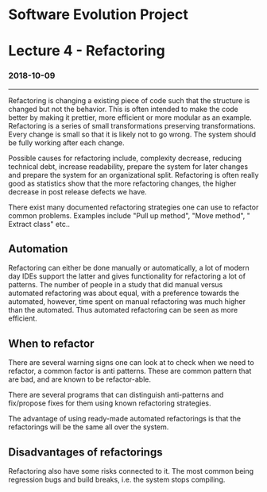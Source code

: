# Software Evolution Project
# Lecture 4 - Refactoring
### 2018-10-09
---
Refactoring is changing a existing piece of code such that the structure is changed but not the behavior. This is often intended to make the code better by making it prettier, more efficient or more modular as an example. Refactoring is a series of small transformations preserving transformations. Every change is small so that it is likely not to go wrong. The system should be fully working after each change.

Possible causes for refactoring include, complexity decrease, reducing technical debt, increase readability, prepare the system for later changes and prepare the system for an organizational split. Refactoring is often really good as statistics show that the more refactoring changes, the higher decrease in post release defects we have.

There exist many documented refactoring strategies one can use to refactor common problems. Examples include "Pull up method", "Move method", " Extract class" etc..

## Automation
Refactoring can either be done manually or automatically, a lot of modern day IDEs support the latter and gives functionality for refactoring a lot of patterns. The number of people in a study that did manual versus automated refactoring was about equal, with a preference towards the automated, however, time spent on manual refactoring was much higher than the automated. Thus automated refactoring can be seen as more efficient.

## When to refactor
There are several warning signs one can look at to check when we need to refactor, a common factor is anti patterns. These are common pattern that are bad, and are known to be refactor-able.

There are several programs that can distinguish anti-patterns and fix/propose fixes for them using known refactoring strategies.

The advantage of using ready-made automated refactorings is that the refactorings will be the same all over the system.

## Disadvantages of refactorings
Refactoring also have some risks connected to it. The most common being regression bugs and build breaks, i.e. the system stops compiling. 
